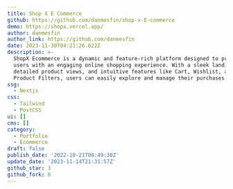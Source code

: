 ```yaml
---
title: Shop X E Commerce
github: https://github.com/danmesfin/shop-x-E-commerce
demo: https://shopx.vercel.app/
author: danmesfin
author_link: https://github.com/danmesfin
date: 2023-11-30T04:21:26.622Z
description: >-
  ShopX Ecommerce is a dynamic and feature-rich platform designed to provide
  users with an engaging online shopping experience. With a sleek landing page,
  detailed product views, and intuitive features like Cart, Wishlist, and
  Product Filters, users can easily explore and manage their purchases.
ssg:
  - Nextjs
css:
  - Tailwind
  - PostCSS
ui: []
cms: []
category:
  - Portfolio
  - Ecommerce
draft: false
publish_date: '2022-10-21T08:49:30Z'
update_date: '2023-11-14T21:31:57Z'
github_star: 3
github_fork: 0
---
```


